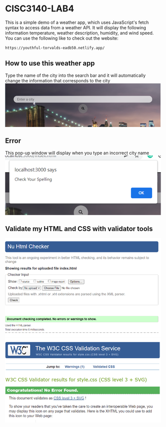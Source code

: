 # CISC3140-LAB4
This is a simple demo of a weather app, which uses JavaScript's fetch syntax to access data from a weather API. It will display the following information temperature, weather description, humidity, and wind speed.
You can use the following like to check out the website:
```bash
https://youthful-torvalds-eadb50.netlify.app/
```

## How to use this weather app
Type the name of the city into the search bar and it will automatically change the information that corresponds to the city
![SearchBar](img/searchBar.PNG)

## Error
This pop-up window will display when you type an incorrect city name
![SearchBar](img/error.PNG)

## Validate my HTML and CSS with validator tools
![ValidateHTML](img/ValidateHTML.PNG)
![ValidateCSS](img/ValidateCSS.PNG)
